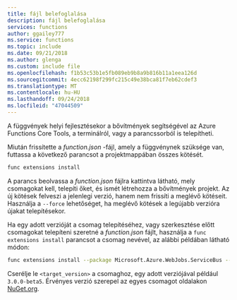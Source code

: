 ```yaml
---
title: fájl belefoglalása
description: fájl belefoglalása
services: functions
author: ggailey777
ms.service: functions
ms.topic: include
ms.date: 09/21/2018
ms.author: glenga
ms.custom: include file
ms.openlocfilehash: f1b53c53b1e5fb089eb9b8a9b816b11a1eea126d
ms.sourcegitcommit: 4ecc62198f299fc215c49e38bca81f7eb62cdef3
ms.translationtype: MT
ms.contentlocale: hu-HU
ms.lasthandoff: 09/24/2018
ms.locfileid: "47044509"
---
```

A függvények helyi fejlesztésekor a bővítmények segítségével az Azure Functions Core Tools, a terminálról, vagy a parancssorból is telepítheti.

Miután frissítette a *function.json* -fájl, amely a függvénynek szüksége van, futtassa a következő parancsot a projektmappában összes kötését.

```bash
func extensions install
```

A parancs beolvassa a *function.json* fájlra kattintva látható, mely csomagokat kell, telepíti őket, és ismét létrehozza a bővítmények projekt. Az új kötések felveszi a jelenlegi verzió, hanem nem frissíti a meglévő kötéseit. Használja a `--force` lehetőséget, ha meglévő kötések a legújabb verzióra újakat telepítésekor.

Ha egy adott verzióját a csomag telepítéséhez, vagy szerkesztése előtt csomagokat telepíteni szeretné a *function.json* fájlt, használja a `func extensions install` parancsot a csomag nevével, az alábbi példában látható módon:

```bash
func extensions install --package Microsoft.Azure.WebJobs.ServiceBus --version <target_version>
```

Cserélje le `<target_version>` a csomaghoz, egy adott verziójával például `3.0.0-beta5`. Érvényes verzió szerepel az egyes csomagot oldalakon [NuGet.org](https://nuget.org).
